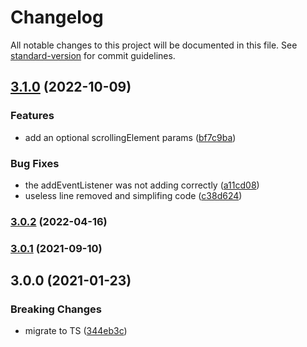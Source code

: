 # Changelog

All notable changes to this project will be documented in this file. See [standard-version](https://github.com/conventional-changelog/standard-version) for commit guidelines.

## [3.1.0](https://github.com/Purii/react-use-scrollspy/compare/v3.0.2...v3.1.0) (2022-10-09)


### Features

* add an optional scrollingElement params ([bf7c9ba](https://github.com/Purii/react-use-scrollspy/commit/bf7c9babcc62a30a5c0145be7bf409556aa215cc))


### Bug Fixes

* the addEventListener was not adding correctly ([a11cd08](https://github.com/Purii/react-use-scrollspy/commit/a11cd088cc0979d17e13b1935b8fce33065a4b26))
* useless line removed and simplifing code ([c38d624](https://github.com/Purii/react-use-scrollspy/commit/c38d624bf03be1ed38b5c7798e8c527fa98a596d))

### [3.0.2](https://github.com/Purii/react-use-scrollspy/compare/v3.0.1...v3.0.2) (2022-04-16)

### [3.0.1](https://github.com/Purii/react-use-scrollspy/compare/v3.0.0...v3.0.1) (2021-09-10)

## 3.0.0 (2021-01-23)

### Breaking Changes

- migrate to TS ([344eb3c](https://github.com/Purii/react-use-scrollspy/commit/06e6b6c1e499ab5dab8c13e9135f53e770e2fce5))
